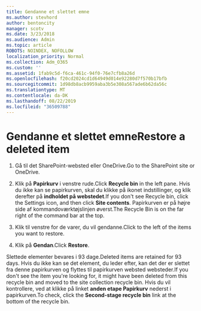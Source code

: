 ```yaml
---
title: Gendanne et slettet emne
ms.author: stevhord
author: bentoncity
manager: scotv
ms.date: 3/23/2018
ms.audience: Admin
ms.topic: article
ROBOTS: NOINDEX, NOFOLLOW
localization_priority: Normal
ms.collection: Adm_O365
ms.custom: ''
ms.assetid: 1fab9c5d-f6ca-461c-94f0-76e7cfb8a26d
ms.openlocfilehash: f20cd2024cd1d64949d014e92280d7f570b17bfb
ms.sourcegitcommit: 1d98db8acb9959aba3b5e308a567ade6b62da56c
ms.translationtype: MT
ms.contentlocale: da-DK
ms.lasthandoff: 08/22/2019
ms.locfileid: "36509788"
---
```

# <a name="restore-a-deleted-item"></a><span data-ttu-id="e19f0-102">Gendanne et slettet emne</span><span class="sxs-lookup"><span data-stu-id="e19f0-102">Restore a deleted item</span></span>

1. <span data-ttu-id="e19f0-103">Gå til det SharePoint-websted eller OneDrive.</span><span class="sxs-lookup"><span data-stu-id="e19f0-103">Go to the SharePoint site or OneDrive.</span></span>
    
2. <span data-ttu-id="e19f0-104">Klik på **Papirkurv** i venstre rude.</span><span class="sxs-lookup"><span data-stu-id="e19f0-104">Click **Recycle bin** in the left pane.</span></span> <span data-ttu-id="e19f0-105">Hvis du ikke kan se papirkurven, skal du klikke på ikonet indstillinger, og klik derefter på **indholdet på webstedet**.</span><span class="sxs-lookup"><span data-stu-id="e19f0-105">If you don't see Recycle bin, click the Settings icon, and then click **Site contents**.</span></span> <span data-ttu-id="e19f0-106">Papirkurven er på højre side af kommandoværktøjslinjen øverst.</span><span class="sxs-lookup"><span data-stu-id="e19f0-106">The Recycle Bin is on the far right of the command bar at the top.</span></span>
    
3. <span data-ttu-id="e19f0-107">Klik til venstre for de varer, du vil gendanne.</span><span class="sxs-lookup"><span data-stu-id="e19f0-107">Click to the left of the items you want to restore.</span></span>
    
4. <span data-ttu-id="e19f0-108">Klik på **Gendan**.</span><span class="sxs-lookup"><span data-stu-id="e19f0-108">Click **Restore**.</span></span>
    
<span data-ttu-id="e19f0-109">Slettede elementer bevares i 93 dage.</span><span class="sxs-lookup"><span data-stu-id="e19f0-109">Deleted items are retained for 93 days.</span></span> <span data-ttu-id="e19f0-110">Hvis du ikke kan se det element, du leder efter, kan det der er slettet fra denne papirkurven og flyttes til papirkurven websted websteder.</span><span class="sxs-lookup"><span data-stu-id="e19f0-110">If you don't see the item you're looking for, it might have been deleted from this recycle bin and moved to the site collection recycle bin.</span></span> <span data-ttu-id="e19f0-111">Hvis du vil kontrollere, ved at klikke på linket **anden etape Papirkurv** nederst i papirkurven.</span><span class="sxs-lookup"><span data-stu-id="e19f0-111">To check, click the **Second-stage recycle bin** link at the bottom of the recycle bin.</span></span> 
  


